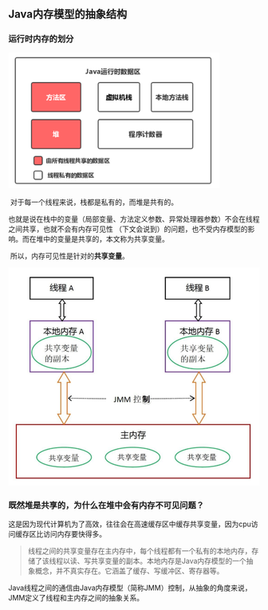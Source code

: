 ## Java内存模型的抽象结构

### 运行时内存的划分

![image-20210713194104944](../../图片/image-20210713194104944.png)

​	对于每一个线程来说，栈都是私有的，而堆是共有的。

​	也就是说在栈中的变量（局部变量、方法定义参数、异常处理器参数）不会在线程之间共享，也就不会有内存可见性	（下文会说到）的问题，也不受内存模型的影响。而在堆中的变量是共享的，本文称为共享变量。

​	所以，内存可见性是针对的**共享变量**。

![image-20210713194830657](../../图片/image-20210713194830657.png)

### 既然堆是共享的，为什么在堆中会有内存不可见问题？

这是因为现代计算机为了高效，往往会在高速缓存区中缓存共享变量，因为cpu访问缓存区比访问内存要快得多。

> 线程之间的共享变量存在主内存中，每个线程都有一个私有的本地内存，存储了该线程以读、写共享变量的副本。本地内存是Java内存模型的一个抽象概念，并不真实存在。它涵盖了缓存、写缓冲区、寄存器等。

Java线程之间的通信由Java内存模型（简称JMM）控制，从抽象的角度来说，JMM定义了线程和主内存之间的抽象关系。